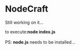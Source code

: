 # NodeCraft

Still working on it...

to execute:<b>node index.js</b><br><br>
PS: <b>node.js</b> needs to be installed...
